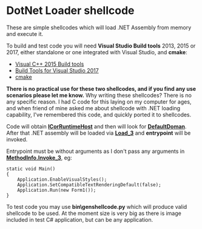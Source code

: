# DotNet Loader shellcode

These are simple shellcodes which will load .NET Assembly from memory and execute it.

To build and test code you will need **Visual Studio Build tools** 2013, 2015 or 2017, either standalone or one integrated with Visual Studio, and **cmake**:

* [Visual C++ 2015 Build tools](http://landinghub.visualstudio.com/visual-cpp-build-tools)
* [Build Tools for Visual Studio 2017](https://www.visualstudio.com/downloads/#build-tools-for-visual-studio-2017)
* [cmake](https://cmake.org/)

**There is no practical use for these two shellcodes, and if you find any use scenarios please let me know.** Why writing these shellcodes? There is no any specific reason. I had C code for this laying on my computer for ages, and when friend of mine asked me about shellcode with .NET loading capability, I've remembered this code, and quickly ported it to shellcodes.

Code will obtain [**ICorRuntimeHost**](https://docs.microsoft.com/en-us/dotnet/framework/unmanaged-api/hosting/icorruntimehost-interface) and then will look for [**DefaultDoman**](https://docs.microsoft.com/en-us/dotnet/framework/unmanaged-api/hosting/icorruntimehost-getdefaultdomain-method). After that .NET assembly will be loaded via [**Load_3**](https://docs.microsoft.com/en-us/dotnet/api/system.appdomain.load?view=netframework-4.7.1#System_AppDomain_Load_System_Byte___) and **entrypoint** will be invoked.

Entrypoint must be without arguments as I don't pass any arguments in [**MethodInfo.Invoke_3**](https://docs.microsoft.com/en-us/dotnet/api/system.reflection.methodbase.invoke?view=netframework-4.7.1#System_Reflection_MethodBase_Invoke_System_Object_System_Object___), eg:

```
static void Main()
{
    Application.EnableVisualStyles();
    Application.SetCompatibleTextRenderingDefault(false);
    Application.Run(new Form1());
}
```

To test code you may use **bin\genshellcode.py** which will produce valid shellcode to be used. At the moment size is very big as there is image included in test C# application, but can be any application.
